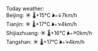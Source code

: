 Today weather:  
Beijing: ☀️ 🌡️+15°C 🌬️↓7km/h  
Tianjin: ☀️ 🌡️+17°C 🌬️↘4km/h  
Shijiazhuang: ☀️ 🌡️+16°C 🌬️↗0km/h  
Tangshan: ☀️ 🌡️+17°C 🌬️↘4km/h  
